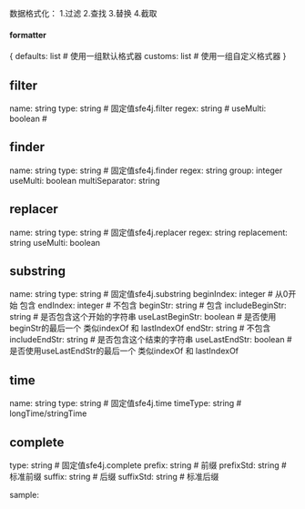 数据格式化：
	1.过滤
	2.查找
	3.替换
	4.截取

#### formatter
{
	defaults: list # 使用一组默认格式器
	customs: list # 使用一组自定义格式器
}

## filter
name: string
type: string # 固定值sfe4j.filter
regex: string #
useMulti: boolean #

## finder
name: string
type: string # 固定值sfe4j.finder
regex: string 
group: integer
useMulti: boolean
multiSeparator: string

## replacer
name: string
type: string # 固定值sfe4j.replacer
regex: string 
replacement: string
useMulti: boolean

## substring 
name: string
type: string # 固定值sfe4j.substring
beginIndex: integer # 从0开始 包含
endIndex: integer # 不包含
beginStr: string # 包含
includeBeginStr: string # 是否包含这个开始的字符串
useLastBeginStr: boolean # 是否使用beginStr的最后一个 类似indexOf 和 lastIndexOf
endStr: string # 不包含
includeEndStr: string # 是否包含这个结束的字符串
useLastEndStr: boolean # 是否使用useLastEndStr的最后一个 类似indexOf 和 lastIndexOf

## time
name: string
type: string # 固定值sfe4j.time
timeType: string # longTime/stringTime

## complete
type: string # 固定值sfe4j.complete
prefix: string # 前缀
prefixStd: string # 标准前缀
suffix: string # 后缀
suffixStd: string # 标准后缀



sample:



